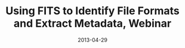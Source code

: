 ---
layout: presentation
categories: blog
title:  Using FITS to Identify File Formats and Extract Metadata, Webinar
date:   2013-04-29
location: ASERL-sponsored webinar
presentors: Andrea Goethals
# link: https://projects.iq.harvard.edu/files/fits/files/drs2_preservation_tools-3.pdf
---